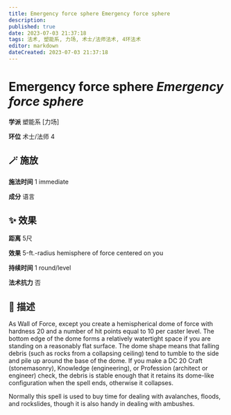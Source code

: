 ```yaml
---
title: Emergency force sphere Emergency force sphere
description: 
published: true
date: 2023-07-03 21:37:18
tags: 法术, 塑能系, 力场, 术士/法师法术, 4环法术
editor: markdown
dateCreated: 2023-07-03 21:37:18
---
```


# **Emergency force sphere** *Emergency force sphere*

**学派** 塑能系 \[力场\] 

**环位** 术士/法师 4

## 🪄 施放

**施法时间** 1 immediate

**成分** 语言

## ✨ 效果  

**距离** 5尺 

**效果** 5-ft.-radius hemisphere of force centered on you 

**持续时间** 1 round/level 

**法术抗力** 否

## 📖 描述

As Wall of Force, except you create a hemispherical dome of force with hardness 20 and a number of hit points equal to 10 per caster level. The bottom edge of the dome forms a relatively watertight space if you are standing on a reasonably flat surface. The dome shape means that falling debris (such as rocks from a collapsing ceiling) tend to tumble to the side and pile up around the base of the dome. If you make a DC 20 Craft (stonemasonry), Knowledge (engineering), or Profession (architect or engineer) check, the debris is stable enough that it retains its dome-like configuration when the spell ends, otherwise it collapses.

Normally this spell is used to buy time for dealing with avalanches, floods, and rockslides, though it is also handy in dealing with ambushes.
    